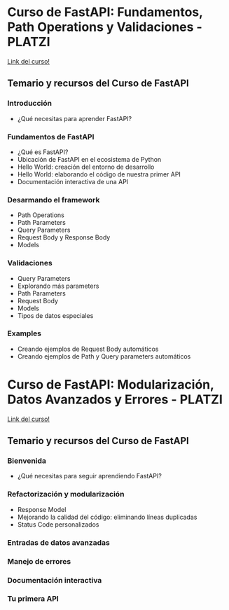# Curso de FastAPI: Fundamentos, Path Operations y Validaciones - PLATZI

[Link del curso!](https://platzi.com/cursos/fastapi/)

## Temario y recursos del Curso de FastAPI

### Introducción
* ¿Qué necesitas para aprender FastAPI?

### Fundamentos de FastAPI
* ¿Qué es FastAPI?
* Ubicación de FastAPI en el ecosistema de Python
* Hello World: creación del entorno de desarrollo
* Hello World: elaborando el código de nuestra primer API
* Documentación interactiva de una API

### Desarmando el framework
* Path Operations
* Path Parameters
* Query Parameters
* Request Body y Response Body
* Models

### Validaciones
* Query Parameters
* Explorando más parameters
* Path Parameters
* Request Body
* Models
* Tipos de datos especiales

### Examples
* Creando ejemplos de Request Body automáticos
* Creando ejemplos de Path y Query parameters automáticos

# Curso de FastAPI: Modularización, Datos Avanzados y Errores - PLATZI

[Link del curso!](https://platzi.com/cursos/fastapi-modularizacion-datos/)

## Temario y recursos del Curso de FastAPI

### Bienvenida
* ¿Qué necesitas para seguir aprendiendo FastAPI?

### Refactorización y modularización
* Response Model
* Mejorando la calidad del código: eliminando líneas duplicadas
* Status Code personalizados

### Entradas de datos avanzadas

### Manejo de errores

### Documentación interactiva

### Tu primera API